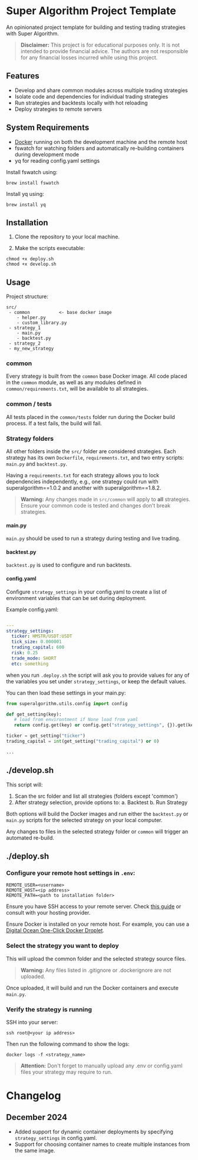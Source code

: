 # Super Algorithm Project Template

An opinionated project template for building and testing trading strategies with Super Algorithm.

> **Disclaimer:** This project is for educational purposes only. It is not intended to provide financial advice. The authors are not responsible for any financial losses incurred while using this project.

## Features

- Develop and share common modules across multiple trading strategies
- Isolate code and dependencies for individual trading strategies
- Run strategies and backtests locally with hot reloading
- Deploy strategies to remote servers

## System Requirements

- [Docker](https://www.docker.com/) running on both the development machine and the remote host
- fswatch for watching folders and automatically re-building containers during development mode
- yq for reading config.yaml settings

Install fswatch using:

```
brew install fswatch
```

Install yq using:

```
brew install yq
```

## Installation

1. Clone the repository to your local machine.

2. Make the scripts executable:

```
chmod +x deploy.sh
chmod +x develop.sh
```

## Usage

Project structure:

```
src/
 - common           <- base docker image
    - helper.py
    - custom_library.py
 - strategy_1
    - main.py
    - backtest.py
 - strategy_2
 - my_new_strategy
```

### common

Every strategy is built from the `common` base Docker image. All code placed in the `common` module, as well as any modules defined in `common/requirements.txt`, will be available to all strategies.

### common / tests

All tests placed in the `common/tests` folder run during the Docker build process. If a test fails, the build will fail.

### Strategy folders

All other folders inside the `src/` folder are considered strategies. Each strategy has its own `Dockerfile`, `requirements.txt`, and two entry scripts: `main.py` and `backtest.py`.

Having a `requirements.txt` for each strategy allows you to lock dependencies independently, e.g., one strategy could run with superalgorithm==1.0.2 and another with superalgorithm==1.8.2.

> **Warning:** Any changes made in `src/common` will apply to **all** strategies. Ensure your common code is tested and changes don't break strategies.

#### main.py

`main.py` should be used to run a strategy during testing and live trading.

#### backtest.py

`backtest.py` is used to configure and run backtests.

#### config.yaml

Configure `strategy_settings` in your config.yaml to create a list of environment variables that can be set during deployment.

Example config.yaml:

```yaml

---
strategy_settings:
  ticker: HMSTR/USDT:USDT
  tick_size: 0.000001
  trading_capital: 600
  risk: 0.25
  trade_mode: SHORT
  etc: something
```

when you run `.deploy.sh` the script will ask you to provide values for any of the variables you set under `strategy_settings`, or keep the default values.

You can then load these settings in your main.py:

```python
from superalgorithm.utils.config import config

def get_setting(key):
   # load from environtment if None load from yaml
   return config.get(key) or config.get("strategy_settings", {}).get(key)

ticker = get_setting("ticker")
trading_capital = int(get_setting("trading_capital") or 0)

...

```

## ./develop.sh

This script will:

1. Scan the src folder and list all strategies (folders except 'common')
2. After strategy selection, provide options to:
   a. Backtest
   b. Run Strategy

Both options will build the Docker images and run either the `backtest.py` or `main.py` scripts for the selected strategy on your local computer.

Any changes to files in the selected strategy folder or `common` will trigger an automated re-build.

## ./deploy.sh

### Configure your remote host settings in `.env`:

```
REMOTE_USER=<username>
REMOTE_HOST=<ip address>
REMOTE_PATH=<path to installation folder>
```

Ensure you have SSH access to your remote server. Check [this guide](https://docs.digitalocean.com/products/droplets/how-to/add-ssh-keys/) or consult with your hosting provider.

Ensure Docker is installed on your remote host. For example, you can use a [Digital Ocean One-Click Docker Droplet](https://marketplace.digitalocean.com/apps/docker).

### Select the strategy you want to deploy

This will upload the common folder and the selected strategy source files.

> **Warning:** Any files listed in .gitignore or .dockerignore are not uploaded.

Once uploaded, it will build and run the Docker containers and execute `main.py`.

### Verify the strategy is running

SSH into your server:

```
ssh root@<your ip address>
```

Then run the following command to show the logs:

```
docker logs -f <strategy_name>
```

> **Attention:** Don't forget to manually upload any .env or config.yaml files your strategy may require to run.

# Changelog

## December 2024

- Added support for dynamic container deployments by specifying `strategy_settings` in config.yaml.
- Support for choosing container names to create multiple instances from the same image.
